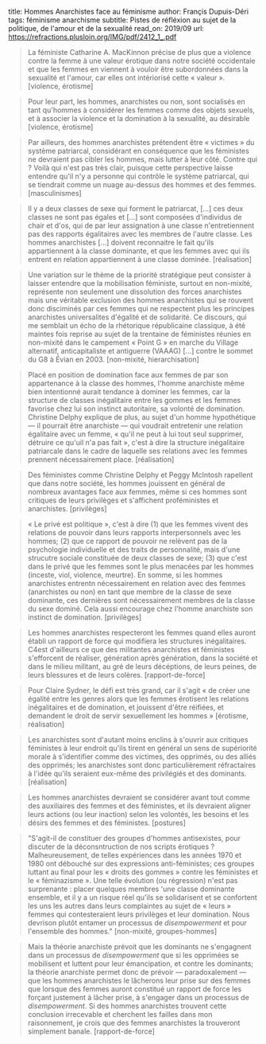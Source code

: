 title: Hommes Anarchistes face au féminisme
author: Françis Dupuis-Déri
tags: féminisme
      anarchisme
subtitle: Pistes de réfléxion au sujet de la politique, de l'amour et de la sexualité
read_on: 2019/09
url: https://refractions.plusloin.org/IMG/pdf/2412_1_.pdf

> La féministe Catharine A. MacKinnon précise de plus que a violence contre la femme à une valeur érotique dans notre société occidentale et que les femmes en viennent à vouloir être subordonnées dans la sexualité et l'amour, car elles ont intériorisé cette « valeur ». [violence, érotisme]

> Pour leur part, les hommes, anarchistes ou non, sont socialisés en tant qu'hommes à considérer les femmes comme des objets sexuels, et à associer la violence et la domination à la sexualité, au désirable [violence, érotisme]

> Par ailleurs, des hommes anarchistes prétendent être « victimes » du système patriarcal, considérant en conséquence que les féministes ne devraient pas cibler les hommes, mais lutter à leur côté. Contre qui ? Voilà qui n'est pas très clair, puisque cette perspective laisse entendre qu'il n'y a personne qui contrôle le système patriarcal, qui se tiendrait comme un nuage au-dessus des hommes et des femmes. [masculinismes]
  
> Il y a deux classes de sexe qui forment le patriarcat, […] ces deux classes ne sont pas égales et […] sont composées d'individus de chair et d'os, qui de par leur assignation à une classe n'entretiennent pas des rapports égalitaires avec les membres de l'autre classe. Les hommes anarchistes […] doivent reconnaitre le fait qu'ils appartiennent à la classe dominante, et que les femmes avec qui ils entrent en relation appartiennent à une classe dominée. [réalisation]

> Une variation sur le thème de la priorité stratégique peut consister à laisser entendre que la mobilisation féministe, surtout en non-mixité, représente non seulement une dissolution des forces anarchistes mais une véritable exclusion des hommes anarchistes qui se rouvent donc disciminés par ces femmes qui ne respectent plus les principes anarchistes universalites d'égalité et de solidarité. Ce discours, qui me semblait un écho de la rhétorique républicaine classique, à été maintes fois reprise au sujet de la trentaine de féministes réunies en non-mixité dans le campement « Point G » en marche du Village alternatif, anticapitaliste et antiguerre (VAAAG) […] contre le sommet du G8 à Évian en 2003. [non-mixité, hierarchisation]

> Placé en position de domination face aux femmes de par son appartenance à la classe des hommes, l'homme anarchiste même bien intentionné aurait tendance à dominer les femmes, car la structure de classes inégalitaire entre les gommes et les femmes favorise chez lui son instinct autoritaire, sa volonté de domination. Christine Delphy explique de plus, au sujet d'un homme hypothétique — il pourrait être anarchiste — qui voudrait entretenir une relation égalitaire avec un femme, « qu'il ne peut à lui tout seul supprimer, détruire ce qu'uil n'a pas fait », c'est à dire la structure inégalitaire patriarcale dans le cadre de laquelle ses relations avec les femmes prennent nécessairement place. [réalisation]

> Des féministes comme Christine Delphy et Peggy McIntosh rapellent que dans notre société, les hommes jouissent en général de nombreux avantages face aux femmes, même si ces hommes sont critiques de leurs privilèges et s'affichent proféministes et anarchistes. [privilèges]

> « Le privé est politique », c'est à dire (1) que les femmes vivent des relations de pouvoir dans leurs rapports interpersonnels avec les hommes; (2) que ce rapport de pouvoir ne relèvent pas de la psychologie individuelle et des traits de personnalité, mais d'une strucutre sociale constituée de deux classes de sexe; (3) que c'est dans le privé que les femmes sont le plus menacées par les hommes (inceste, viol, violence, meurtre). En somme, si les hommes anarchistes entrentn nécessairement en relation avec des femmes (anarchistes ou non) en tant que membre de la classe de sexe dominante, ces dernières sont nécessairement membres de la classe du sexe dominé. Cela aussi encourage chez l'homme anarchiste son instinct de domination. [privilèges]

> Les hommes anarchistes respecteront les femmes quand elles auront établi un rapport de force qui modifiera les structures inégalitaires. C4est d'ailleurs ce que des militantes anarchistes et féministes s'efforcent de réaliser, génération après génération, dans la société et dans le milieu militant, au gré de leurs décéptions, de leurs peines, de leurs blessures et de leurs colères. [rapport-de-force]

> Pour Claire Sydner, le défi est très grand, car il s'agit « de créer une égalité entre les genres alors que les femmes érotisent les relations inégalitaires et de domination, et jouissent d'être réifiées, et demandent le droit de servir sexuellement les hommes » [érotisme, réalisation]

> Les anarchistes sont d'autant moins enclins à s'ouvrir aux critiques féministes à leur endroit qu'ils tirent en général un sens de supériorité morale à s'identifier comme des victimes, des opprimés, ou des alliés des opprimés; les anarchistes sont donc particulièrement réfractaires à l'idée qu'ils seraient eux-même des privilégiés et des dominants. [réalisation]

> Les hommes anarchistes devraient se considérer avant tout comme des auxiliaires des femmes et des féministes, et ils devraient  aligner leurs actions (ou leur inaction) selon les volontés, les besoins et les désirs des femmes et des féministes. [postures]

> "S'agit-il de constituer des groupes d'hommes antisexistes, pour discuter de la déconsntruction de nos scripts érotiques ? Malheureusement, de telles expériences dans les années 1970 et 1980 ont débouché sur des expressions anti-féministes; ces groupes luttant au final pour les « droits des gommes » contre les féministes et le « féminazisme ». Une telle évolution (ou régression) n'est pas surprenante : placer quelques membres 'une classe dominante ensemble, et il y a un risque réel qu'ils se solidarisent et se confortent les uns les autres dans leurs complaintes au sujet de « leurs » femmes qui contesteraient leurs privilèges et leur domination. Nous devrison plutôt entamer un processus de *disempowerment* et pour l'ensemble des hommes." [non-mixité, groupes-hommes]

> Mais la théorie anarchiste prévoit que les dominants ne s'engagnent dans un processus de *disempowerment* que si les opprimées se mobilisent et luttent pour leur émancipation, et contre les dominants; la théorie anarchiste permet donc de prévoir — paradoxalement — que les hommes anarchistes le lâcherons leur prise sur des femmes que lorsque des femmes auront constitué un rapport de force les forçant justement à lâcher prise, à s'engager dans un processus de *disempowerment*. Si des hommes anarchistes trouvent cette conclusion irrecevable et cherchent les failles dans mon raisonnement, je crois que des femmes anarchistes la trouveront simplement banale. [rapport-de-force]

